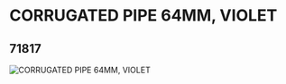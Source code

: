 # CORRUGATED PIPE 64MM, VIOLET
## 71817
![CORRUGATED PIPE 64MM, VIOLET](https://lc-www-live-s.legocdn.com/media/bricks/5/2/4114395.jpg)